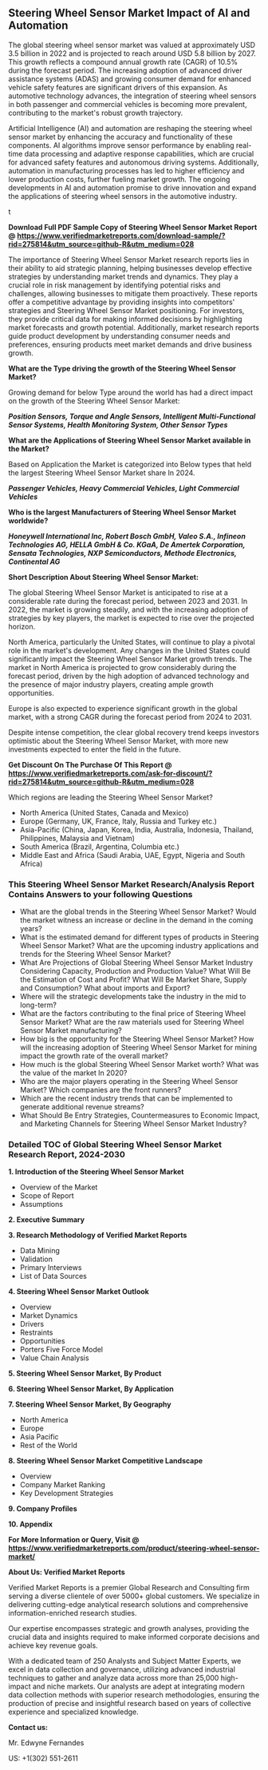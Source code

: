 <h2>Steering Wheel Sensor Market Impact of AI and Automation</h2><p>The global steering wheel sensor market was valued at approximately USD 3.5 billion in 2022 and is projected to reach around USD 5.8 billion by 2027. This growth reflects a compound annual growth rate (CAGR) of 10.5% during the forecast period. The increasing adoption of advanced driver assistance systems (ADAS) and growing consumer demand for enhanced vehicle safety features are significant drivers of this expansion. As automotive technology advances, the integration of steering wheel sensors in both passenger and commercial vehicles is becoming more prevalent, contributing to the market's robust growth trajectory.</p><p>Artificial Intelligence (AI) and automation are reshaping the steering wheel sensor market by enhancing the accuracy and functionality of these components. AI algorithms improve sensor performance by enabling real-time data processing and adaptive response capabilities, which are crucial for advanced safety features and autonomous driving systems. Additionally, automation in manufacturing processes has led to higher efficiency and lower production costs, further fueling market growth. The ongoing developments in AI and automation promise to drive innovation and expand the applications of steering wheel sensors in the automotive industry.</p>t</p><p id="" class=""><strong>Download Full PDF Sample Copy of Steering Wheel Sensor Market Report @ <a href="https://www.verifiedmarketreports.com/download-sample/?rid=275814&utm_source=github-R&utm_medium=028" target="_blank">https://www.verifiedmarketreports.com/download-sample/?rid=275814&utm_source=github-R&utm_medium=028</a></strong></p><p>The importance of&nbsp;Steering Wheel Sensor Market research reports lies in their ability to aid strategic planning, helping businesses develop effective strategies by understanding market trends and dynamics. They play a crucial role in risk management by identifying potential risks and challenges, allowing businesses to mitigate them proactively. These reports offer a competitive advantage by providing insights into competitors' strategies and Steering Wheel Sensor Market positioning. For investors, they provide critical data for making informed decisions by highlighting market forecasts and growth potential. Additionally, market research reports guide product development by understanding consumer needs and preferences, ensuring products meet market demands and drive business growth.</p><p><strong>What are the&nbsp;Type driving the growth of the Steering Wheel Sensor Market?</strong></p><p id="" class="">Growing demand for below Type around the world has had a direct impact on the growth of the Steering Wheel Sensor Market:</p><em><strong>Position Sensors, Torque and Angle Sensors, Intelligent Multi-Functional Sensor Systems, Health Monitoring System, Other Sensor Types</strong></em></p><strong>What are the&nbsp;Applications&nbsp;of Steering Wheel Sensor Market available in the Market?</strong></p><p id="" class="">Based on Application the Market is categorized into Below types that held the largest Steering Wheel Sensor Market share In 2024.</p><em><strong>Passenger Vehicles, Heavy Commercial Vehicles, Light Commercial Vehicles</strong></em></p><strong>Who is the largest Manufacturers of Steering Wheel Sensor Market worldwide?</strong></p><p><em><strong>Honeywell International Inc, Robert Bosch GmbH, Valeo S.A., Infineon Technologies AG, HELLA GmbH & Co. KGaA, De Amertek Corporation, Sensata Technologies, NXP Semiconductors, Methode Electronics, Continental AG</strong></em></p><p id="" class=""><strong>Short Description About Steering Wheel Sensor Market:</strong></p><p>The global Steering Wheel Sensor Market is anticipated to rise at a considerable rate during the forecast period, between 2023 and 2031. In 2022, the market is growing steadily, and with the increasing adoption of strategies by key players, the market is expected to rise over the projected horizon.</p><p>North America, particularly the United States, will continue to play a pivotal role in the market's development. Any changes in the United States could significantly impact the Steering Wheel Sensor Market growth trends. The market in North America is projected to grow considerably during the forecast period, driven by the high adoption of advanced technology and the presence of major industry players, creating ample growth opportunities.</p><p>Europe is also expected to experience significant growth in the global market, with a strong CAGR during the forecast period from 2024 to 2031.</p><p>Despite intense competition, the clear global recovery trend keeps investors optimistic about the Steering Wheel Sensor Market, with more new investments expected to enter the field in the future.</p><p id="" class=""><strong>Get Discount On The Purchase Of This Report @ <a href="https://www.verifiedmarketreports.com/ask-for-discount/?rid=275814&utm_source=github-R&utm_medium=028" target="_blank">https://www.verifiedmarketreports.com/ask-for-discount/?rid=275814&utm_source=github-R&utm_medium=028</a></strong></p>Which regions are leading the Steering Wheel Sensor Market?</p><ul><li>North America (United States, Canada and Mexico)</li><li>Europe (Germany, UK, France, Italy, Russia and Turkey etc.)</li><li>Asia-Pacific (China, Japan, Korea, India, Australia, Indonesia, Thailand, Philippines, Malaysia and Vietnam)</li><li>South America (Brazil, Argentina, Columbia etc.)</li><li>Middle East and Africa (Saudi Arabia, UAE, Egypt, Nigeria and South Africa)</li></ul><h3 id="" class="">This Steering Wheel Sensor Market Research/Analysis Report Contains Answers to your following Questions</h3><ul><li>What are the global trends in the Steering Wheel Sensor Market? Would the market witness an increase or decline in the demand in the coming years?</li><li>What is the estimated demand for different types of products in Steering Wheel Sensor Market? What are the upcoming industry applications and trends for the Steering Wheel Sensor Market?</li><li>What Are Projections of Global Steering Wheel Sensor Market Industry Considering Capacity, Production and Production Value? What Will Be the Estimation of Cost and Profit? What Will Be Market Share, Supply and Consumption? What about imports and Export?</li><li>Where will the strategic developments take the industry in the mid to long-term?</li><li>What are the factors contributing to the final price of Steering Wheel Sensor Market? What are the raw materials used for Steering Wheel Sensor Market manufacturing?</li><li>How big is the opportunity for the Steering Wheel Sensor Market? How will the increasing adoption of Steering Wheel Sensor Market for mining impact the growth rate of the overall market?</li><li>How much is the global Steering Wheel Sensor Market worth? What was the value of the market In 2020?</li><li>Who are the major players operating in the Steering Wheel Sensor Market? Which companies are the front runners?</li><li>Which are the recent industry trends that can be implemented to generate additional revenue streams?</li><li>What Should Be Entry Strategies, Countermeasures to Economic Impact, and Marketing Channels for Steering Wheel Sensor Market Industry?</li></ul><h3 id="" class="">Detailed TOC of Global Steering Wheel Sensor Market Research Report, 2024-2030</h3><p id="" class=""><strong>1. Introduction of the Steering Wheel Sensor Market</strong></p><ul><li>Overview of the Market</li><li>Scope of Report</li><li>Assumptions</li></ul><p id="" class=""><strong>2. Executive Summary</strong></p><p id="" class=""><strong>3. Research Methodology of Verified Market Reports</strong></p><ul><li>Data Mining</li><li>Validation</li><li>Primary Interviews</li><li>List of Data Sources</li></ul><p id="" class=""><strong>4. Steering Wheel Sensor Market Outlook</strong></p><ul><li>Overview</li><li>Market Dynamics</li><li>Drivers</li><li>Restraints</li><li>Opportunities</li><li>Porters Five Force Model</li><li>Value Chain Analysis</li></ul><p id="" class=""><strong>5. Steering Wheel Sensor Market, By Product</strong></p><p id="" class=""><strong>6. Steering Wheel Sensor Market, By Application</strong></p><p id="" class=""><strong>7. Steering Wheel Sensor Market, By Geography</strong></p><ul><li>North America</li><li>Europe</li><li>Asia Pacific</li><li>Rest of the World</li></ul><p id="" class=""><strong>8. Steering Wheel Sensor Market Competitive Landscape</strong></p><ul><li>Overview</li><li>Company Market Ranking</li><li>Key Development Strategies</li></ul><p id="" class=""><strong>9. Company Profiles</strong></p><p id="" class=""><strong>10. Appendix</strong></p><p id="" class=""><strong>For More Information or Query, Visit @ <a href="https://www.verifiedmarketreports.com/product/steering-wheel-sensor-market/" target="_blank">https://www.verifiedmarketreports.com/product/steering-wheel-sensor-market/</a></strong></p><p id="" class=""><strong>About Us: Verified Market Reports</strong></p><p id="" class="">Verified Market Reports is a premier Global Research and Consulting firm serving a diverse clientele of over 5000+ global customers. We specialize in delivering cutting-edge analytical research solutions and comprehensive information-enriched research studies.</p><p id="" class="">Our expertise encompasses strategic and growth analyses, providing the crucial data and insights required to make informed corporate decisions and achieve key revenue goals.</p><p id="" class="">With a dedicated team of 250 Analysts and Subject Matter Experts, we excel in data collection and governance, utilizing advanced industrial techniques to gather and analyze data across more than 25,000 high-impact and niche markets. Our analysts are adept at integrating modern data collection methods with superior research methodologies, ensuring the production of precise and insightful research based on years of collective experience and specialized knowledge.</p><p id="" class=""><strong>Contact us:</strong></p><p id="" class="">Mr. Edwyne Fernandes</p><p id="" class="">US: +1(302) 551-2611</p>